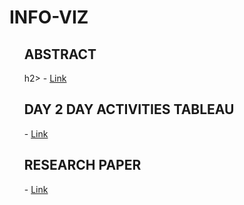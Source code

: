 # INFO-VIZ
<ul>
<h2>ABSTRACT</h2>h2> - <a href='https://www.overleaf.com/read/djrmwkjprgkq'>Link</a> <br>
<h2>DAY 2 DAY ACTIVITIES TABLEAU</h2>-  <a href='https://public.tableau.com/views/DAYTODAYACTIVITIES/Dashboard2?:language=en-US&:display_count=n&:origin=viz_share_link'>Link</a> <br>
<h2>RESEARCH PAPER</h2> - <a href='https://www.ijstr.org/final-print/nov2019/Analysis-Of-Gender-Wise-Enrolment-Trend-In-Higher-Education-In-India.pdf'>Link</a>
</ul>
